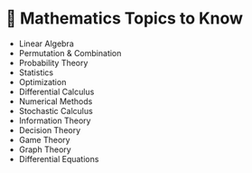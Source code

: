 # 🧰 Mathematics Topics to Know 

- Linear Algebra
- Permutation & Combination
- Probability Theory
- Statistics
- Optimization
- Differential Calculus
- Numerical Methods
- Stochastic Calculus
- Information Theory
- Decision Theory
- Game Theory
- Graph Theory
- Differential Equations
